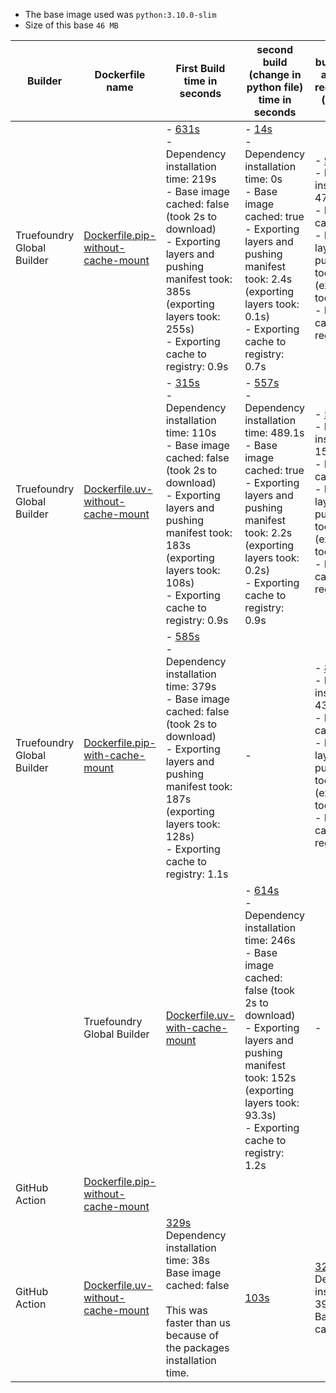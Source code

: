 - The base image used was `python:3.10.0-slim`
- Size of this base `46 MB`

| Builder             | Dockerfile name | First Build time in seconds                 | second build (change in python file) time in seconds          | build in seconds after updating requirements.txt (build + push) |
|---------------------------|----------------|---------------------------------------------|---------------------------------------------------------------|------------------------------------------------------------|
| Truefoundry Global Builder | [Dockerfile.pip-without-cache-mount](https://github.com/truefoundry/docker-build-test/blob/main/Dockerfile.pip-without-cache-mount)           | - [631s](https://internal.devtest.truefoundry.tech/deployments/cm3h47n5v043r01qi9tpqgsur?tab=deployments&logs=cm3h47n64043s01qi7bx50q7c)<br>- Dependency installation time: 219s <br>-  Base image cached: false (took 2s to download) <br>-  Exporting layers and pushing manifest took: 385s (exporting layers took: 255s) <br>-  Exporting cache to registry: 0.9s <br> | - [14s](https://internal.devtest.truefoundry.tech/deployments/cm3h47n5v043r01qi9tpqgsur?tab=deployments&logs=cm3h5mjjh073z01qi55e6evzj)<br>- Dependency installation time: 0s <br>-  Base image cached: true  <br>-  Exporting layers and pushing manifest took: 2.4s (exporting layers took: 0.1s) <br>-  Exporting cache to registry: 0.7s <br>      | - [989s](https://internal.devtest.truefoundry.tech/deployments/cm3h47n5v043r01qi9tpqgsur?tab=deployments&logs=cm3h47n64043s01qi7bx50q7c)<br>- Dependency installation time: 471s <br>-  Base image cached: true <br>-  Exporting layers and pushing manifest took: 481s (exporting layers took: 386s) <br>-  Exporting cache to registry: 0.7s <br> |
| Truefoundry Global Builder | [Dockerfile.uv-without-cache-mount](https://github.com/truefoundry/docker-build-test/blob/main/Dockerfile.uv-with-cache-mount)                | - [315s](https://internal.devtest.truefoundry.tech/deployments/cm3h49rir045n01qig6jl25fs?tab=deployments&logs=cm3h49rj0045o01qi6qb8hpmz)<br>- Dependency installation time: 110s <br>-  Base image cached: false (took 2s to download) <br>-  Exporting layers and pushing manifest took: 183s (exporting layers took: 108s) <br>-  Exporting cache to registry: 0.9s <br> | - [557s](https://internal.devtest.truefoundry.tech/deployments/cm3h49rir045n01qig6jl25fs?tab=deployments&logs=cm3h5mr55062g01of8v7yclex)<br>- Dependency installation time: 489.1s <br>-  Base image cached: true  <br>-  Exporting layers and pushing manifest took: 2.2s (exporting layers took: 0.2s) <br>-  Exporting cache to registry: 0.9s <br> | - [551s](https://internal.devtest.truefoundry.tech/deployments/cm3h49rir045n01qig6jl25fs?tab=deployments&logs=cm3h620s506yf01off21h9hmt)<br>- Dependency installation time: 157s <br>-  Base image cached: true <br>-  Exporting layers and pushing manifest took: 371s (exporting layers took: 292s) <br>-  Exporting cache to registry: 1.1s <br> | 
| Truefoundry Global Builder |  [Dockerfile.pip-with-cache-mount](https://github.com/truefoundry/docker-build-test/blob/main/Dockerfile.pip-with-cache-mount)                | - [585s](https://internal.devtest.truefoundry.tech/deployments/cm3h4fhgf04gt01qifvzz3tik?tab=deployments&logs=cm3h4fhgn04gu01qi3g5s084n)<br>- Dependency installation time: 379s <br>-  Base image cached: false (took 2s to download) <br>-  Exporting layers and pushing manifest took: 187s (exporting layers took: 128s) <br>-  Exporting cache to registry: 1.1s <br> | -                                                                                                                                                                                                                                                                                                                                                      | - [850s](https://internal.devtest.truefoundry.tech/deployments/cm3h47n5v043r01qi9tpqgsur?tab=deployments&logs=cm3h47n64043s01qi7bx50q7c)<br>- Dependency installation time: 431s <br>-  Base image cached: true <br>-  Exporting layers and pushing manifest took: 392s (exporting layers took: 282s) <br>-  Exporting cache to registry: 0.9s <br> |
    | Truefoundry Global Builder | [Dockerfile.uv-with-cache-mount](https://github.com/truefoundry/docker-build-test/blob/main/Dockerfile.uv-with-cache-mount)                   | - [614s](https://internal.devtest.truefoundry.tech/deployments/cm3h4e46o04g601qi94cl29cf?tab=deployments&logs=cm3h4e46t04g701qi92dsbu2f)<br>- Dependency installation time: 246s <br>-  Base image cached: false (took 2s to download) <br>-  Exporting layers and pushing manifest took: 152s (exporting layers took: 93.3s) <br>-  Exporting cache to registry: 1.2s <br>| -                                                                                                                                                                                                                                                                                                                                                  | - [893s](https://internal.devtest.truefoundry.tech/deployments/cm3h47n5v043r01qi9tpqgsur?tab=deployments&logs=cm3h47n64043s01qi7bx50q7c)<br>- Dependency installation time: 313s <br>-  Base image cached: true <br>-  Exporting layers and pushing manifest took: 408s (exporting layers took: 282s) <br>-  Exporting cache to registry: 0.8s <br> |
| GitHub Action              | [Dockerfile.pip-without-cache-mount](https://github.com/truefoundry/docker-build-test/blob/main/Dockerfile.pip-without-cache-mount)                |       | | 
| GitHub Action              | [Dockerfile.uv-without-cache-mount](https://github.com/truefoundry/docker-build-test/blob/main/Dockerfile.uv-with-cache-mount)                | [329s](https://github.com/truefoundry/docker-build-test/actions/runs/11811436776/job/32905008003) <br> Dependency installation time: 38s <br> Base image cached: false   <br> <br> This was faster than us because of the packages installation time.    | [103s](https://github.com/truefoundry/docker-build-test/actions/runs/11791561588/job/32843775583) | [329](https://github.com/truefoundry/docker-build-test/actions/runs/11811241847/job/32904504772)<br> Dependency installation time: 39.6 <br> Base image cached: false   <br>

